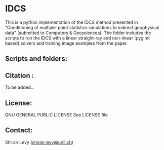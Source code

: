 # IDCS

This is a python implementation of the IDCS method presented in "Conditioning of multiple-point statistics simulations to indirect geophysical data" (submitted to Computers & Geosciences). 
The folder includes the scripts to run the IDCS with a linear straight-ray and non-linear (pygimli based) solvers and training image examples from the paper. 

## Scripts and folders:


## Citation :

To be added...

## License:

GNU GENERAL PUBLIC LICENSE
See LICENSE file

## Contact:

Shiran Levy (shiran.levy@unil.ch)
